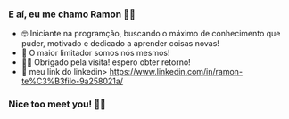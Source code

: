 ### E aí, eu me chamo Ramon 👋🏻
-  🤓 Iniciante na programção, buscando o máximo de conhecimento que puder, motivado e dedicado a aprender coisas novas!
-  🚀 O maior limitador somos nós mesmos! 
-  🤝🏻 Obrigado pela visita! espero obter retorno!
-  📩 meu link do linkedin> https://www.linkedin.com/in/ramon-te%C3%B3filo-9a258021a/
### Nice too meet you! ✌🏻

<!--
**RaMOn08/RaMOn08** is a ✨ _special_ ✨ repository because its `README.md` (this file) appears on your GitHub profile.

Here are some ideas to get you started:

- 🔭 I’m currently working on ...
- 🌱 I’m currently learning ...
- 👯 I’m looking to collaborate on ...
- 🤔 I’m looking for help with ...
- 💬 Ask me about ...
- 📫 How to reach me: ...
- 😄 Pronouns: ...
- ⚡ Fun fact: ...
-->

